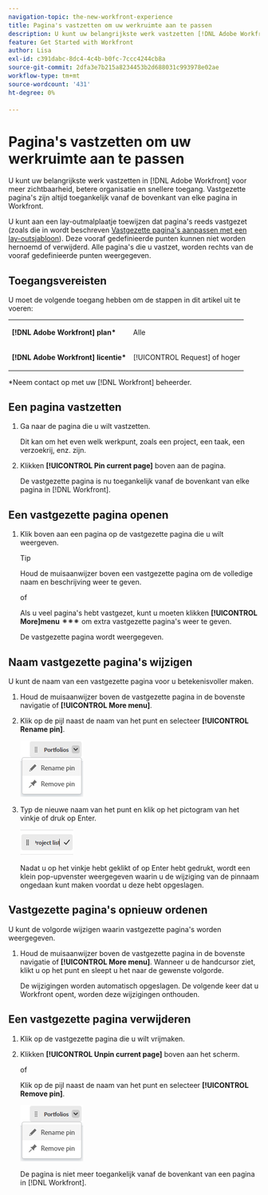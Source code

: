 ```yaml
---
navigation-topic: the-new-workfront-experience
title: Pagina's vastzetten om uw werkruimte aan te passen
description: U kunt uw belangrijkste werk vastzetten [!DNL Adobe Workfront] voor meer zichtbaarheid, betere organisatie en snellere toegang. Vastgezette pagina's zijn altijd toegankelijk vanaf de bovenkant van elke pagina in Workfront.
feature: Get Started with Workfront
author: Lisa
exl-id: c391dabc-8dc4-4c4b-b0fc-7ccc4244cb8a
source-git-commit: 2dfa3e7b215a8234453b2d688031c993978e02ae
workflow-type: tm+mt
source-wordcount: '431'
ht-degree: 0%

---
```


# Pagina&#39;s vastzetten om uw werkruimte aan te passen

U kunt uw belangrijkste werk vastzetten in [!DNL Adobe Workfront] voor meer zichtbaarheid, betere organisatie en snellere toegang. Vastgezette pagina&#39;s zijn altijd toegankelijk vanaf de bovenkant van elke pagina in Workfront.

U kunt aan een lay-outmalplaatje toewijzen dat pagina&#39;s reeds vastgezet (zoals die in wordt beschreven [Vastgezette pagina&#39;s aanpassen met een lay-outsjabloon](../../administration-and-setup/customize-workfront/use-layout-templates/customize-pinned-pages.md)). Deze vooraf gedefinieerde punten kunnen niet worden hernoemd of verwijderd. Alle pagina&#39;s die u vastzet, worden rechts van de vooraf gedefinieerde punten weergegeven.

## Toegangsvereisten

U moet de volgende toegang hebben om de stappen in dit artikel uit te voeren:

<table style="table-layout:auto"> 
 <col> 
 </col> 
 <col> 
 </col> 
 <tbody> 
  <tr> 
   <td role="rowheader"><strong>[!DNL Adobe Workfront] plan*</strong></td> 
   <td> <p>Alle</p> </td> 
  </tr> 
  <tr> 
   <td role="rowheader"><strong>[!DNL Adobe Workfront] licentie*</strong></td> 
   <td> <p>[!UICONTROL Request] of hoger</p> </td> 
  </tr> 
 </tbody> 
</table>

&#42;Neem contact op met uw [!DNL Workfront] beheerder.

## Een pagina vastzetten

1. Ga naar de pagina die u wilt vastzetten.

   Dit kan om het even welk werkpunt, zoals een project, een taak, een verzoekrij, enz. zijn.

1. Klikken **[!UICONTROL Pin current page]** boven aan de pagina.

   De vastgezette pagina is nu toegankelijk vanaf de bovenkant van elke pagina in [!DNL Workfront].

## Een vastgezette pagina openen

1. Klik boven aan een pagina op de vastgezette pagina die u wilt weergeven.

   >[!TIP]
   >
   >Houd de muisaanwijzer boven een vastgezette pagina om de volledige naam en beschrijving weer te geven.

   of

   Als u veel pagina&#39;s hebt vastgezet, kunt u moeten klikken **[!UICONTROL More]menu** ![](assets/more-icon-spectrum.png) om extra vastgezette pagina&#39;s weer te geven.

   De vastgezette pagina wordt weergegeven.

## Naam vastgezette pagina&#39;s wijzigen

U kunt de naam van een vastgezette pagina voor u betekenisvoller maken.

1. Houd de muisaanwijzer boven de vastgezette pagina in de bovenste navigatie of **[!UICONTROL More menu]**.
1. Klik op de pijl naast de naam van het punt en selecteer **[!UICONTROL Rename pin]**.

   ![Naam van punt wijzigen](assets/rename-remove-pin.png)

1. Typ de nieuwe naam van het punt en klik op het pictogram van het vinkje of druk op Enter.

   ![Klik op het vinkje om de naam van het punt te wijzigen](assets/rename-pin-click-checkmark.png)

   Nadat u op het vinkje hebt geklikt of op Enter hebt gedrukt, wordt een klein pop-upvenster weergegeven waarin u de wijziging van de pinnaam ongedaan kunt maken voordat u deze hebt opgeslagen.

## Vastgezette pagina&#39;s opnieuw ordenen

U kunt de volgorde wijzigen waarin vastgezette pagina&#39;s worden weergegeven.

1. Houd de muisaanwijzer boven de vastgezette pagina in de bovenste navigatie of **[!UICONTROL More menu]**. Wanneer u de handcursor ziet, klikt u op het punt en sleept u het naar de gewenste volgorde.

   De wijzigingen worden automatisch opgeslagen. De volgende keer dat u Workfront opent, worden deze wijzigingen onthouden.

## Een vastgezette pagina verwijderen

1. Klik op de vastgezette pagina die u wilt vrijmaken.
1. Klikken **[!UICONTROL Unpin current page]** boven aan het scherm.

   of

   Klik op de pijl naast de naam van het punt en selecteer **[!UICONTROL Remove pin]**.

   ![Punt verwijderen](assets/rename-remove-pin.png)

   De pagina is niet meer toegankelijk vanaf de bovenkant van een pagina in [!DNL Workfront].
